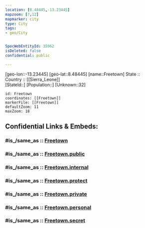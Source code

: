 ```yaml
---
location: [8.48445,-13.23445] 
mapzoom: [7,12] 
mapmarker: city 
type: City
tags:
- geo/City


SpocWebEntityId: 35962
isDeleted: false
confidential: public

---
```

[geo-lon::-13.23445] 
[geo-lat::8.48445] 
[name::Freetown] 
State ::  
Country :: [[Sierra_Leone]]  
[StateId::] 
[Population::] 
[Unknown::32] 


```leaflet
id: Freetown
coordinates: [[Freetown]] 
markerFile: [[Freetown]] 
defaultZoom: 11 
maxZoom: 18
```


## Confidential Links & Embeds: 

### #is_/same_as :: [Freetown](/_Standards/Earth/Continent/Africa/Africa~West/Sierra_Leone/Provinces~Sierra_Leone/Sierra_Leone~Western/City/Freetown.md) 

### #is_/same_as :: [Freetown.public](/_public/Earth/Continent/Africa/Africa~West/Sierra_Leone/Provinces~Sierra_Leone/Sierra_Leone~Western/City/Freetown.public.md) 

### #is_/same_as :: [Freetown.internal](/_internal/Earth/Continent/Africa/Africa~West/Sierra_Leone/Provinces~Sierra_Leone/Sierra_Leone~Western/City/Freetown.internal.md) 

### #is_/same_as :: [Freetown.protect](/_protect/Earth/Continent/Africa/Africa~West/Sierra_Leone/Provinces~Sierra_Leone/Sierra_Leone~Western/City/Freetown.protect.md) 

### #is_/same_as :: [Freetown.private](/_private/Earth/Continent/Africa/Africa~West/Sierra_Leone/Provinces~Sierra_Leone/Sierra_Leone~Western/City/Freetown.private.md) 

### #is_/same_as :: [Freetown.personal](/_personal/Earth/Continent/Africa/Africa~West/Sierra_Leone/Provinces~Sierra_Leone/Sierra_Leone~Western/City/Freetown.personal.md) 

### #is_/same_as :: [Freetown.secret](/_secret/Earth/Continent/Africa/Africa~West/Sierra_Leone/Provinces~Sierra_Leone/Sierra_Leone~Western/City/Freetown.secret.md)

